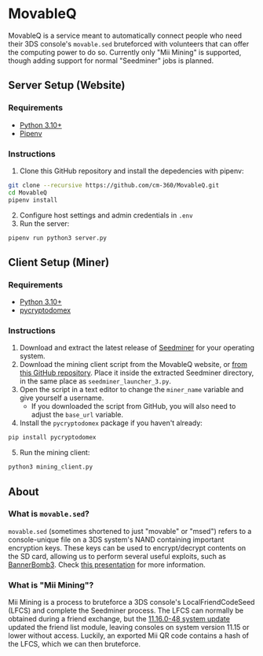 # MovableQ

MovableQ is a service meant to automatically connect people who need their 3DS console's `movable.sed` bruteforced with volunteers that can offer the computing power to do so. Currently only "Mii Mining" is supported, though adding support for normal "Seedminer" jobs is planned.


## Server Setup (Website)

### Requirements

- [Python 3.10+](https://www.python.org/)
- [Pipenv](https://pypi.org/project/pipenv/)

### Instructions

1. Clone this GitHub repository and install the depedencies with pipenv:
```bash
git clone --recursive https://github.com/cm-360/MovableQ.git
cd MovableQ
pipenv install
```
2. Configure host settings and admin credentials in `.env`
3. Run the server:
```bash
pipenv run python3 server.py
```


## Client Setup (Miner)

### Requirements

- [Python 3.10+](https://www.python.org/)
- [pycryptodomex](https://pypi.org/project/pycryptodomex/)

### Instructions

1. Download and extract the latest release of [Seedminer](https://github.com/zoogie/seedminer/releases) for your operating system.
2. Download the mining client script from the MovableQ website, or [from this GitHub repository](./templates/mining_client.py). Place it inside the extracted Seedminer directory, in the same place as `seedminer_launcher_3.py`.
3. Open the script in a text editor to change the `miner_name` variable and give yourself a username.
   - If you downloaded the script from GitHub, you will also need to adjust the `base_url` variable.
4. Install the `pycryptodomex` package if you haven't already:
```bash
pip install pycryptodomex
```
5. Run the mining client:
```bash
python3 mining_client.py
```


## About

### What is `movable.sed`?
`movable.sed` (sometimes shortened to just "movable" or "msed") refers to a console-unique file on a 3DS system's NAND containing important encryption keys. These keys can be used to encrypt/decrypt contents on the SD card, allowing us to perform several useful exploits, such as [BannerBomb3](https://github.com/zoogie/Bannerbomb3). Check [this presentation](https://zoogie.github.io/web/34%E2%85%95c3/) for more information.

### What is "Mii Mining"?
Mii Mining is a process to bruteforce a 3DS console's LocalFriendCodeSeed (LFCS) and complete the Seedminer process. The LFCS can normally be obtained during a friend exchange, but the [11.16.0-48 system update](https://yls8.mtheall.com/ninupdates/titlelist.php?date=2022-08-30_00-00-33&sys=ctr) updated the friend list module, leaving consoles on system version 11.15 or lower without access. Luckily, an exported Mii QR code contains a hash of the LFCS, which we can then bruteforce.

